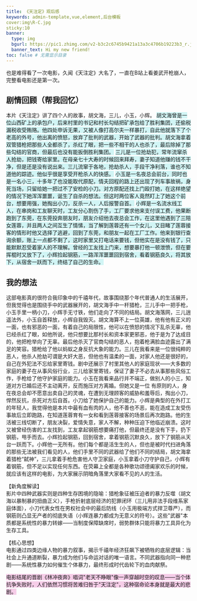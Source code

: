 ```yaml
---
title: 《天注定》观后感
keywords: admin-template,vue,element,后台模板
cover:img\R-C.jpg
sticky:10
banner:
  type: img
  bgurl: https://pic1.zhimg.com/v2-b3c2c6745b9421a13a3c4706b19223b3_r.jpg
  banner_text: Hi my new friend!
toc: false # 无需显示目录
---
```


也是难得看了一次电影，久闻《天注定》大名了，一直在B站上看姜武开枪崩人，完整看电影还是第一次。

## 剧情回顾（帮我回忆）

本片《天注定》讲了四个人的故事，胡文海，三儿，小玉，小辉。
<span style="background:rgba(173, 239, 239, 0.55)">胡文海曾是一位山西矿上的承包户，后来村里的书记和村长勾结把矿承包给了胜利集团，还偷税漏税收受贿赂。他四处申诉无果，又被人像打高尔夫一样暴打，自此他就落下了个老高的外号，他出离的愤怒，放弃了批判的武器，开始了武器的批判。胡文海拿着双管猎枪把那些人全都杀了，杀红了眼，把一些不相干的人也杀了，最后除掉了那些勾结的官商，但最后也没有能扳倒胜利集团。</span>
<span style="background:rgba(173, 239, 239, 0.55)">三儿是一位抢劫犯，常年流窜杀人抢劫，把钱寄给家里。在母亲七十大寿的时候回来拜寿，妻子知道他赚的钱不干净，但是还是没有说出来。三儿流窜于各地，抢劫杀人，手段干净利落，谁也不知道他的踪迹。他似乎很是享受开枪杀人的快感。</span>
<span style="background:rgba(173, 239, 239, 0.55)">小玉是一名夜总会前台，同时也是一名小三，十多年了也没能取代原配，情夫回程的路上还出现了列车事故祸，身死当场，只留给她一把过不了安检的小刀。对方原配还找上门殴打她，在这样绝望的情况下她浑浑噩噩，诞生了自杀的想法。但这时两位客人竟然盯上了她这个前台，想要用强，她掏出小刀，反杀一人，人后报警自首。</span>
<span style="background:rgba(173, 239, 239, 0.55)">小辉是一名流水线工人，在串岗和工友聊天时，工友分心割伤了手，工厂要求他来支付误工费，他果断跑到了东莞，在东莞投奔朋友时，朋友介绍他去夜总会工作，在这里他遇到了三陪女莲蓉，并且两人之间互生了情愫，当了解到莲蓉还有一个女儿，又目睹了莲蓉接客的情形时他又选择了逃避，回到了东莞，和朋友一起在工厂工作。他来到银行查询余额，账上一点都不剩了，这时家里又打电话来要钱，但他实在是没有钱了，只能默默忍受着家人的不理解。曾经的工友找上门来，想要暴打他一顿泄愤，但在要挥棍时又放下了，小辉捡起钢筋，一路浑浑噩噩回到宿舍，看着钢筋良久，将其放下，从宿舍一跃而下，终结了自己的生命。</span>

## 我的想法

这部电影真的很符合我印象中的千禧年代，故事围绕那个年代普通人的生活展开，但我觉得也是围绕手中的武器展开的，胡文海手中一杆猎枪，三儿手中一把手枪，小玉手里一柄小刀，小辉手无寸铁，他们走向了不同的结局。胡文海落网，三儿逍遥法外，小玉自首释放，小辉自我毁灭。胡文海算不上一位英雄，他有他有正义的一面，也有邪恶的一面，有着自己的局限性，他可以在愤怒的情况下乱杀无辜，他已经杀红了眼，如他所说，他只想要比那村长和资本家更邪恶，他于是为了达成目的，他把枪举向了无辜。最后他杀灭了官商勾结的恶人，抱着枪满脸血迹露出了满足的笑容。猎枪给了他以蚂蚁之身反抗大象的能力。三儿在我看来是一位很纯粹的恶人，他杀人抢劫可谓是大奸大恶，但他也有温柔的一面，对家人他还是很好的，自己在外犯法不忘给家里寄钱。剧中还展示了村里其他人的家庭现状——大多数的家庭的妻子在从事风俗行业，三儿给家里寄钱，保证了妻子不必去从事那些风俗工作，手枪给了他守护家庭的能力。小玉在我看来品行并不端正，做别人的小三，知道对方已婚后还不主动离开，反而施压对方离婚。但她又是一位 有原则的人，身在夜总会却不愿意出卖自己的灵魂，在遭到无理顾客的威胁和羞辱后，掏出小刀，悍然反抗，杀死对方后自首。小刀给了她保护自己的能力。小辉是典型的在外打工的年轻人，我觉得他是本片中最有血有肉的人，他不善也不恶，能在造成工友受伤事故后立即跑路，在知道莲蓉育有一女和看到莲蓉接客的场景后再次跑路。他的生活被三线切断了，朋友决裂，爱情失意，家人不解，种种压迫下他临近崩溃。这时又被曾经伤害的工友找到，工友拿起钢筋想要痛打他，但最终还是没有下手，扔下钢筋，甩手而去。小辉捡起钢筋，回到宿舍，拿着钢筋沉默良久，放下了钢筋从天台一跃而下。小辉他一无所有。他们每个都是活生生的人，但也是被时代扫进角落的那些无法被我们看见的人，他们手里不同的武器给了他们不同的结局，胡文海拿着猎枪“弑神”，三儿拿着手枪危害他人守卫家庭，小玉拿着小刀守护自己，小辉有着钢筋，但不足以实现任何东西。在荧幕上全都是各种歌功颂德阖家欢乐的时候，就应该有这样的电影，为大家展示阴暗角落里大家看不见的人的生活。

【新角度解读】  
影片中四种武器实则是四种生存困境的隐喻：猎枪象征被压迫者的暴力反噬（胡文海以暴制暴的扭曲正义），手枪折射底层经济的犯罪闭环（三儿用非法手段维系家庭体面），小刀代表女性在男权社会中的最后防线（小玉用极端方式捍卫尊严），而钢筋则凸显无产者的彻底失语（小辉连暴力都成为无意义的符号）。这些"武器"本质都是系统性的暴力转嫁——当制度保障缺席时，弱势群体只能将暴力工具异化为生存工具。  

【核心思想】  
电影通过四类边缘人物的暴力叙事，揭示千禧年经济狂飙下被牺牲的底层逻辑：当社会上升通道断裂，暴力成为他们与命运对话的唯一语言。不同武器指向同一种悲剧——系统性暴力如何催生个体暴力，最终形成时代齿轮下的血肉献祭。

<span style="background:rgba(240, 167, 216, 0.55)">电影结尾的晋剧《林冲夜奔》唱词"老天不睁眼"像一声穿越时空的叹息——当个体抗争失败时，人们依然习惯将苦难归咎于"天注定"，这种宿命论本身就是最大的悲剧。</span>